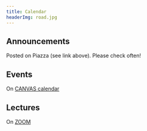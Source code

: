 ```yaml
---
title: Calendar
headerImg: road.jpg
---
```


## Announcements

Posted on Piazza (see link above). Please check often!

## Events

On [CANVAS calendar](https://canvas.ucsd.edu/courses/18886/)

## Lectures 

On [ZOOM](https://ucsd.zoom.us/j/99922745937)
